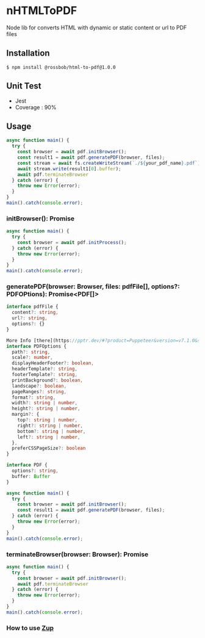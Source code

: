 # nHTMLToPDF
Node lib for converts HTML with dynamic or static content or url to PDF files

## Installation
```$ npm install @rossbob/html-to-pdf@1.0.0```

## Unit Test
- Jest
- Coverage : 90%

## Usage

```js
async function main() {
  try {
    const browser = await pdf.initBrowser();
    const result1 = await pdf.generatePDF(browser, files);
    const stream = await fs.createWriteStream(`./${your_pdf_name}.pdf`);
    await stream.write(result1[0].buffer);
    await pdf.terminateBrowser
  } catch (error) {
    throw new Error(error);
  }
}
main().catch(console.error);
```

### initBrowser(): Promise<Browser>

```js
async function main() {
  try {
    const browser = await pdf.initProcess();
  } catch (error) {
    throw new Error(error);
  }
}
main().catch(console.error);
```

### generatePDF(browser: Browser, files: pdfFile[], options?: PDFOPtions): Promise<PDF[]>

```ts
interface pdfFile {
  content?: string,
  url?: string,
  options?: {}
}

More Info [there](https://pptr.dev/#?product=Puppeteer&version=v7.1.0&show=api-pagepdfoptions)
interface PDFOptions {
  path?: string,
  scale?: number,
  displayHeaderFooter?: boolean,
  headerTemplate?: string,
  footerTemplate?: string,
  printBackground?: boolean,
  landscape?: boolean,
  pageRanges?: string,
  format?: string,
  width?: string | number,
  height?: string | number,
  margin?: {
    top?: string | number,
    right?: string | number,
    bottom?: string | number,
    left?: string | number,
  },
  preferCSSPageSize?: boolean
}

interface PDF {
  options?: string,
  buffer: Buffer
}
```

```js
async function main() {
  try {
    const browser = await pdf.initBrowser();
    const result1 = await pdf.generatePDF(browser, files);
  } catch (error) {
    throw new Error(error);
  }
}
main().catch(console.error);
```

### terminateBrowser(browser: Browser): Promise<void>

```js
async function main() {
  try {
    const browser = await pdf.initBrowser();
    await pdf.terminateBrowser
  } catch (error) {
    throw new Error(error);
  }
}
main().catch(console.error);
```

### How to use [Zup](https://github.com/mscdex/zup)

